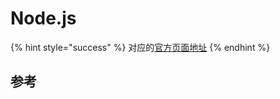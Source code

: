 # Node.js

{% hint style="success" %}
对应的[官方页面地址](https://docs.passwordless.dev/guide/backend/nodejs.html)
{% endhint %}

## 参考 <a href="#references" id="references"></a>
